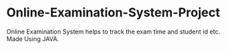 # Online-Examination-System-Project
Online Examination System helps to track the exam time and student id etc. Made Using JAVA.
